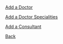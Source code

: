 [Add a Doctor](https://github.com/hmislk/hmis/wiki/Add-a-Doctor)

[Add a Doctor Specialities](https://github.com/hmislk/hmis/wiki/Add-Doctor-Specialities)

[Add a Consultant](https://github.com/hmislk/hmis/wiki/Add-a-Consultant)

[Back](https://github.com/hmislk/hmis/wiki/System-Administration)

